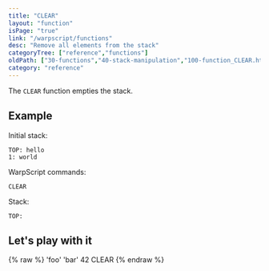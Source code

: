 ```yaml
---
title: "CLEAR"
layout: "function"
isPage: "true"
link: "/warpscript/functions"
desc: "Remove all elements from the stack"
categoryTree: ["reference","functions"]
oldPath: ["30-functions","40-stack-manipulation","100-function_CLEAR.html.md"]
category: "reference"
---
```

 

The `CLEAR` function empties the stack.

## Example ##

Initial stack:

    TOP: hello
    1: world

WarpScript commands:

    CLEAR

Stack:

    TOP:

## Let's play with it ##

{% raw %}
<warp10-warpscript-widget backend="{{backend}}"  exec-endpoint="{{execEndpoint}}">'foo'
'bar'
42
CLEAR
</warp10-warpscript-widget>
{% endraw %}    
    
